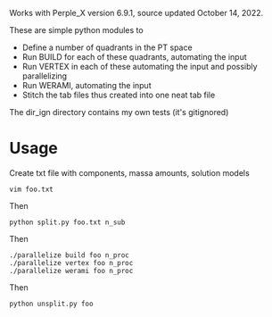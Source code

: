 Works with Perple_X version 6.9.1, source updated October 14, 2022.

These are simple python modules to

* Define a number of quadrants in the PT space
* Run BUILD for each of these quadrants, automating the input
* Run VERTEX in each of these automating the input and possibly parallelizing
* Run WERAMI, automating the input
* Stitch the tab files thus created into one neat tab file


The dir_ign directory contains my own tests (it's gitignored)

# Usage

Create txt file with components, massa amounts, solution models

```
vim foo.txt
```

Then

```
python split.py foo.txt n_sub
```

Then

```
./parallelize build foo n_proc
./parallelize vertex foo n_proc
./parallelize werami foo n_proc
```
Then

```
python unsplit.py foo
```